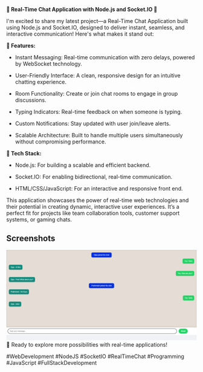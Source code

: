 **🌟 Real-Time Chat Application with Node.js and Socket.IO 🌟**

I'm excited to share my latest project—a Real-Time Chat Application built using Node.js and Socket.IO, designed to deliver instant, seamless, and interactive communication! Here's what makes it stand out:

**💬 Features:**

- Instant Messaging: Real-time communication with zero delays, powered by WebSocket technology.

- User-Friendly Interface: A clean, responsive design for an intuitive chatting experience.

- Room Functionality: Create or join chat rooms to engage in group discussions.

- Typing Indicators: Real-time feedback on when someone is typing.

- Custom Notifications: Stay updated with user join/leave alerts.

- Scalable Architecture: Built to handle multiple users simultaneously without compromising performance.

**🔧 Tech Stack:**

- Node.js: For building a scalable and efficient backend.

- Socket.IO: For enabling bidirectional, real-time communication.

- HTML/CSS/JavaScript: For an interactive and responsive front end.

This application showcases the power of real-time web technologies and their potential in creating dynamic, interactive user experiences. It’s a perfect fit for projects like team collaboration tools, customer support systems, or gaming chats.

## Screenshots
<img src="Screenshot 2025-03-05 124848.png" width="700">
🚀 Ready to explore more possibilities with real-time applications!

#WebDevelopment #NodeJS #SocketIO #RealTimeChat #Programming #JavaScript #FullStackDevelopment
